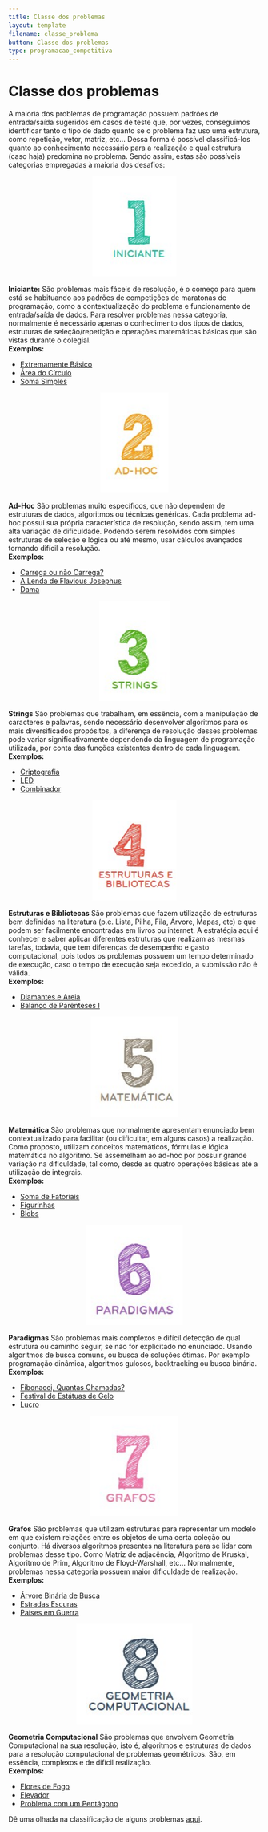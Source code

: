 ```yaml
---
title: Classe dos problemas
layout: template
filename: classe_problema
button: Classe dos problemas
type: programacao_competitiva
---
```

# Classe dos problemas

A maioria dos problemas de programação possuem padrões de entrada/saída sugeridos em casos de teste que, por vezes, conseguimos identificar tanto o tipo de dado quanto se o problema faz uso uma estrutura, como repetição, vetor, matriz, etc... Dessa forma é possível classificá-los quanto ao conhecimento necessário para a realização e qual estrutura (caso haja) predomina no problema. Sendo assim, estas são possíveis categorias empregadas à maioria dos desafios:

<div style="text-align: center">
    <img src="/assets/images/1uri.png" style="height: 200px;width: auto">
</div>

**Iniciante:** São problemas mais fáceis de resolução, é o começo para quem está se habituando aos padrões de competições de maratonas de programação, como a contextualização do problema e funcionamento de entrada/saída de dados. Para resolver problemas nessa categoria, normalmente é necessário apenas o conhecimento dos tipos de dados, estruturas de seleção/repetição e operações matemáticas básicas que são vistas durante o colegial.  
**Exemplos:**

*   [Extremamente Básico](https://www.urionlinejudge.com.br/judge/pt/problems/view/1001)
*   [Área do Círculo](https://www.urionlinejudge.com.br/judge/pt/problems/view/1002)
*   [Soma Simples](https://www.urionlinejudge.com.br/judge/pt/problems/view/1003)

  
<div style="text-align: center">
    <img src="/assets/images/2uri.png" style="height: 200px;width: auto">
</div>

**Ad-Hoc** São problemas muito específicos, que não dependem de estruturas de dados, algoritmos ou técnicas genéricas. Cada problema ad-hoc possui sua própria característica de resolução, sendo assim, tem uma alta variação de dificuldade. Podendo serem resolvidos com simples estruturas de seleção e lógica ou até mesmo, usar cálculos avançados tornando difícil a resolução.  
**Exemplos:**

*   [Carrega ou não Carrega?](https://www.urionlinejudge.com.br/judge/pt/problems/view/1026)
*   [A Lenda de Flavious Josephus](https://www.urionlinejudge.com.br/judge/pt/problems/view/1030)
*   [Dama](https://www.urionlinejudge.com.br/judge/pt/problems/view/1087)

  
  
<div style="text-align: center">
    <img src="/assets/images/3uri.png" style="height: 200px;width: auto">
</div>

**Strings** São problemas que trabalham, em essência, com a manipulação de caracteres e palavras, sendo necessário desenvolver algoritmos para os mais diversificados propósitos, a diferença de resolução desses problemas pode variar significativamente dependendo da linguagem de programação utilizada, por conta das funções existentes dentro de cada linguagem.  
**Exemplos:**

*   [Criptografia](https://www.urionlinejudge.com.br/judge/pt/problems/view/1024)
*   [LED](https://www.urionlinejudge.com.br/judge/pt/problems/view/1168)
*   [Combinador](https://www.urionlinejudge.com.br/judge/pt/problems/view/1238)

  

  
<div style="text-align: center">
    <img src="/assets/images/4uri.png" style="height: 200px;width: auto">
</div>

**Estruturas e Bibliotecas** São problemas que fazem utilização de estruturas bem definidas na literatura (p.e. Lista, Pilha, Fila, Árvore, Mapas, etc) e que podem ser facilmente encontradas em livros ou internet. A estratégia aqui é conhecer e saber aplicar diferentes estruturas que realizam as mesmas tarefas, todavia, que tem diferenças de desempenho e gasto computacional, pois todos os problemas possuem um tempo determinado de execução, caso o tempo de execução seja excedido, a submissão não é válida.  
**Exemplos:**

*   [Diamantes e Areia](https://www.urionlinejudge.com.br/judge/pt/problems/view/1069)
*   [Balanço de Parênteses I](https://www.urionlinejudge.com.br/judge/pt/problems/view/1068)

  

  
<div style="text-align: center">
    <img src="/assets/images/5uri.png" style="height: 200px;width: auto">
</div>

**Matemática** São problemas que normalmente apresentam enunciado bem contextualizado para facilitar (ou dificultar, em alguns casos) a realização. Como proposto, utilizam conceitos matemáticos, fórmulas e lógica matemática no algoritmo. Se assemelham ao ad-hoc por possuir grande variação na dificuldade, tal como, desde as quatro operações básicas até a utilização de integrais.  
**Exemplos:**

*   [Soma de Fatoriais](https://www.urionlinejudge.com.br/judge/pt/problems/view/1161)
*   [Figurinhas](https://www.urionlinejudge.com.br/judge/pt/problems/view/1028)
*   [Blobs](https://www.urionlinejudge.com.br/judge/pt/problems/view/1170)

  

  
<div style="text-align: center">
    <img src="/assets/images/6uri.png" style="height: 200px;width: auto">
</div>

**Paradigmas** São problemas mais complexos e difícil detecção de qual estrutura ou caminho seguir, se não for explicitado no enunciado. Usando algoritmos de busca comuns, ou busca de soluções ótimas. Por exemplo programação dinâmica, algoritmos gulosos, backtracking ou busca binária.  
**Exemplos:**

*   [Fibonacci, Quantas Chamadas?](https://www.urionlinejudge.com.br/judge/pt/problems/view/1029)
*   [Festival de Estátuas de Gelo](https://www.urionlinejudge.com.br/judge/pt/problems/view/1034)
*   [Lucro](https://www.urionlinejudge.com.br/judge/pt/problems/view/1310)

  
  

  
<div style="text-align: center">
    <img src="/assets/images/7uri.png" style="height: 200px;width: auto">
</div>

**Grafos** São problemas que utilizam estruturas para representar um modelo em que existem relações entre os objetos de uma certa coleção ou conjunto. Há diversos algoritmos presentes na literatura para se lidar com problemas desse tipo. Como Matriz de adjacência, Algoritmo de Kruskal, Algoritmo de Prim, Algoritmo de Floyd-Warshall, etc... Normalmente, problemas nessa categoria possuem maior dificuldade de realização.  
**Exemplos:**

*   [Árvore Binária de Busca](https://www.urionlinejudge.com.br/judge/pt/problems/view/1195)
*   [Estradas Escuras](https://www.urionlinejudge.com.br/judge/pt/problems/view/1152)
*   [Países em Guerra](https://www.urionlinejudge.com.br/judge/pt/problems/view/1148)

  

  
<div style="text-align: center">
    <img src="/assets/images/8uri.png" style="height: 200px;width: auto">
</div>

**Geometria Computacional** São problemas que envolvem Geometria Computacional na sua resolução, isto é, algoritmos e estruturas de dados para a resolução computacional de problemas geométricos. São, em essência, complexos e de difícil realização.  
**Exemplos:**

*   [Flores de Fogo](https://www.urionlinejudge.com.br/judge/pt/problems/view/1039)
*   [Elevador](https://www.urionlinejudge.com.br/judge/pt/problems/view/1124)
*   [Problema com um Pentágono](https://www.urionlinejudge.com.br/judge/pt/problems/view/1292)

  
  

Dê uma olhada na classificação de alguns problemas [aqui](/Classifica%C3%A7%C3%A3o_de_problemas "Classificação de problemas").

